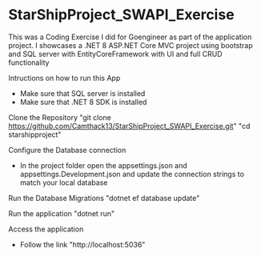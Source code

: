 # StarShipProject_SWAPI_Exercise
This was a Coding Exercise I did for Goengineer as part of the application project. I showcases a  .NET 8 ASP.NET Core MVC project using bootstrap and SQL server with EntityCoreFramework with UI and full CRUD functionality

Intructions on how to run this App

* Make sure that SQL server is installed
* Make sure that .NET 8 SDK is installed

Clone the Repository 
"git clone https://github.com/Camthack13/StarShipProject_SWAPI_Exercise.git"
"cd starshipproject"

Configure the Database connection
- In the project folder open the appsettings.json and appsettings.Development.json and
update the connection strings to match your local database

Run the Database Migrations
"dotnet ef database update"

Run the application
"dotnet run"

Access the application
- Follow the link "http://localhost:5036"
